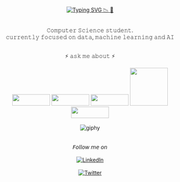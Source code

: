  <div align="center">
   <a href="https://git.io/typing-svg">
     <img src="https://readme-typing-svg.demolab.com/?lines=+ + + + + + + + + +Hello,+i'm+Pedro+Salzani;Passionate+about+data+and+AI" alt="Typing SVG">
     📉 🤖
   </a>
<br>
<br>

<div id="info_me" align="center">

𝙲𝚘𝚖𝚙𝚞𝚝𝚎𝚛 𝚂𝚌𝚒𝚎𝚗𝚌𝚎 𝚜𝚝𝚞𝚍𝚎𝚗𝚝. <br>
𝚌𝚞𝚛𝚛𝚎𝚗𝚝𝚕𝚢 𝚏𝚘𝚌𝚞𝚜𝚎𝚍 𝚘𝚗 𝚍𝚊𝚝𝚊, 𝚖𝚊𝚌𝚑𝚒𝚗𝚎 𝚕𝚎𝚊𝚛𝚗𝚒𝚗𝚐 𝚊𝚗𝚍 𝙰𝙸
</div>
<br>

<div id="info" align="center">
 ⚡️ 𝚊𝚜𝚔 𝚖𝚎 𝚊𝚋𝚘𝚞𝚝 ⚡️
</div>
<br>
<div align="center">
  <img src="https://img.shields.io/badge/Python-FFD43B?style=for-the-badge&logo=python&logoColor=blue" height="30px" width="100px"/>
  <img src="https://img.shields.io/badge/PowerBI-F2C811?style=for-the-badge&logo=Power%20BI&logoColor=white" height="30px" width="100px"/>
  <img src="https://img.shields.io/badge/Linux-FCC624?style=for-the-badge&logo=linux&logoColor=black" height="30px" width="100px"/>
  <img src="https://img.shields.io/badge/Oracle-F80000?style=for-the-badge&logo=Oracle&logoColor=white height="30px" width="100px"/>
  <img src=https://img.shields.io/badge/Microsoft%20SQL%20Server-CC2927?style=for-the-badge&logo=microsoft%20sql%20server&logoColor=white height="30px" width="100px"/>
  <br>
  <br>
  <img src="https://github.com/user-attachments/assets/6e5dcf3d-7058-434a-a508-b285f6cb6a1d" alt="giphy"/>
  <br>
  <br>
 <br>
  <div id="info_social" align="center">
    𝘍𝘰𝘭𝘭𝘰𝘸 𝘮𝘦 𝘰𝘯
  </div>
  <br>
  <a href="https://www.linkedin.com/in/pedro-salzani-674703232/">
    <img src="https://img.shields.io/badge/LinkedIn-0077B5?style=for-the-badge&logo=linkedin&logoColor=white" alt="LinkedIn"/>
  </a>
 <br>
 <br>
  <a href="https://x.com/pedraodados">
    <img src="https://img.shields.io/badge/X-000000?style=for-the-badge&logo=x&logoColor=white" alt="Twitter"/>
  </a>
</div>

